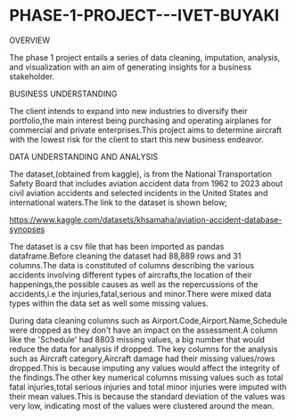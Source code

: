 # PHASE-1-PROJECT---IVET-BUYAKI
OVERVIEW

The phase 1 project entails a series of data cleaning, imputation, analysis, and visualization with an aim of generating insights for a business stakeholder.

BUSINESS UNDERSTANDING

The client intends to expand into new industries to diversify their portfolio,the main interest being purchasing and operating airplanes for commercial and private enterprises.This project aims to determine aircraft with the lowest risk for the client to start this new business endeavor.

DATA UNDERSTANDING AND ANALYSIS

The dataset,(obtained from kaggle), is from the National Transportation Safety Board that includes aviation accident data from 1962 to 2023 about civil aviation accidents and selected incidents in the United States and international waters.The link to the dataset is shown below;

https://www.kaggle.com/datasets/khsamaha/aviation-accident-database-synopses

The dataset is a csv file that has been imported as pandas dataframe.Before cleaning the dataset had 88,889 rows and 31 columns.The data is constituted of columns describing the various accidents involving different types of aircrafts,the location of their happenings,the possible causes as well as the repercussions of the accidents,i.e the injuries,fatal,serious and minor.There were mixed data types within the data set as well some missing values.

During data cleaning columns such as Airport.Code,Airport.Name,Schedule were dropped as they don't have an impact on the assessment.A column like the 'Schedule' had 8803 missing values, a big number that would reduce the data for analysis if dropped.
The key columns for the analysis such as Aircraft category,Aircraft damage had their missing values/rows dropped.This is because imputing any values would affect the integrity of the findings.The other key numerical columns missing values such as total fatal injuries,total serious injuries and total minor injuries were imputed with their mean values.This is because the standard deviation of the values was very low, indicating most of the values were clustered around the mean.



